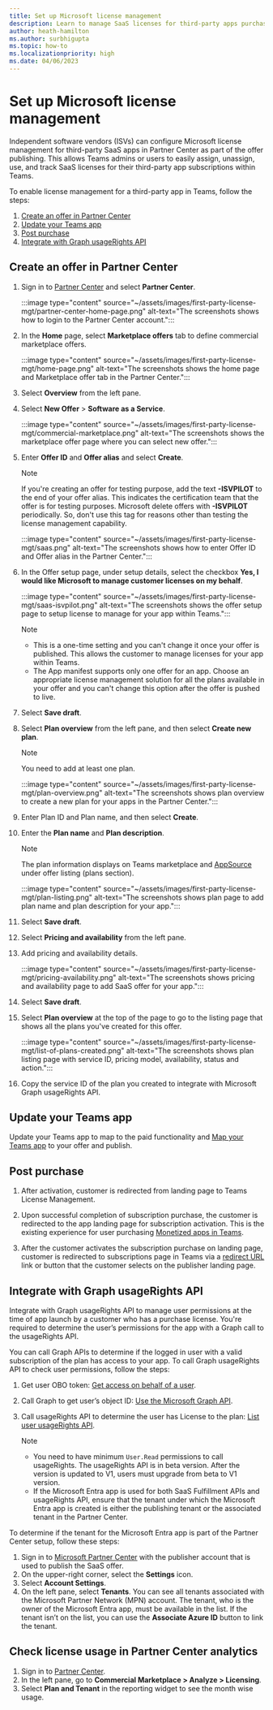 ```yaml
---
title: Set up Microsoft license management
description: Learn to manage SaaS licenses for third-party apps purchased from Teams Store such as create an offer, post purchase, and integrate with Graph usageRights API.
author: heath-hamilton
ms.author: surbhigupta
ms.topic: how-to
ms.localizationpriority: high
ms.date: 04/06/2023
---
```


# Set up Microsoft license management

Independent software vendors (ISVs) can configure Microsoft license management for third-party SaaS apps in Partner Center as part of the offer publishing. This allows Teams admins or users to easily assign, unassign, use, and track SaaS licenses for their third-party app subscriptions within Teams.

To enable license management for a third-party app in Teams, follow the steps:

1. [Create an offer in Partner Center](#create-an-offer-in-partner-center)
1. [Update your Teams app](#update-your-teams-app)
1. [Post purchase](#post-purchase)
1. [Integrate with Graph usageRights API](#integrate-with-graph-usagerights-api)

## Create an offer in Partner Center

1. Sign in to [Partner Center](https://partner.microsoft.com/) and select **Partner Center**.

   :::image type="content" source="~/assets/images/first-party-license-mgt/partner-center-home-page.png" alt-text="The screenshots shows how to login to the Partner Center account.":::

1. In the **Home** page, select **Marketplace offers** tab to define commercial marketplace offers.

   :::image type="content" source="~/assets/images/first-party-license-mgt/home-page.png" alt-text="The screenshots shows the home page and Marketplace offer tab in the Partner Center.":::

1. Select **Overview** from the left pane.

1. Select **New Offer** > **Software as a Service**.

   :::image type="content" source="~/assets/images/first-party-license-mgt/commercial-marketplace.png" alt-text="The screenshots shows the marketplace offer page where you can select new offer.":::

1. Enter **Offer ID** and **Offer alias** and select **Create**.

   > [!NOTE]
   > If you're creating an offer for testing purpose, add the text **-ISVPILOT** to the end of your offer alias. This indicates the certification team that the offer is for testing purposes. Microsoft delete offers with **-ISVPILOT** periodically. So, don't use this tag for reasons other than testing the license management capability.

   :::image type="content" source="~/assets/images/first-party-license-mgt/saas.png" alt-text="The screenshots shows how to enter Offer ID and Offer alias in the Partner Center.":::

1. In the Offer setup page, under setup details, select the checkbox **Yes, I would like Microsoft to manage customer licenses on my behalf**.

   :::image type="content" source="~/assets/images/first-party-license-mgt/saas-isvpilot.png" alt-text="The screenshots shows the offer setup page to setup license to manage for your app within Teams.":::

   > [!NOTE]
   >
   > * This is a one-time setting and you can't change it once your offer is published. This allows the customer to manage licenses for your app within Teams.
   > * The App manifest supports only one offer for an app. Choose an appropriate license management solution for all the plans available in your offer and you can't change this option after the offer is pushed to live.

1. Select **Save draft**.

1. Select **Plan overview** from the left pane, and then select **Create new plan**.

   > [!NOTE]
   > You need to add at least one plan.

   :::image type="content" source="~/assets/images/first-party-license-mgt/plan-overview.png" alt-text="The screenshots shows plan overview to create a new plan for your apps in the Partner Center.":::

1. Enter Plan ID and Plan name, and then select **Create**.

1. Enter the **Plan name** and **Plan description**.

   > [!NOTE]
   > The plan information displays on Teams marketplace and [AppSource](https://appsource.microsoft.com/) under offer listing (plans section).

   :::image type="content" source="~/assets/images/first-party-license-mgt/plan-listing.png" alt-text="The screenshots shows plan page to add plan name and plan description for your app.":::

1. Select **Save draft**.

1. Select **Pricing and availability** from the left pane.

1. Add pricing and availability details.

   :::image type="content" source="~/assets/images/first-party-license-mgt/pricing-availability.png" alt-text="The screenshots shows pricing and availability page to add SaaS offer for your app.":::

1. Select **Save draft**.

1. Select **Plan overview** at the top of the page to go to the listing page that shows all the plans you've created for this offer.

   :::image type="content" source="~/assets/images/first-party-license-mgt/list-of-plans-created.png" alt-text="The screenshots shows plan listing page with service ID, pricing model, availability, status and action.":::

1. Copy the service ID of the plan you created to integrate with Microsoft Graph usageRights API.

## Update your Teams app

Update your Teams app to map to the paid functionality and [Map your Teams app](https://aka.ms/TMTG) to your offer and publish.

## Post purchase

1. After activation, customer is redirected from landing page to Teams License Management.

1. Upon successful completion of subscription purchase, the customer is redirected to the app landing page for subscription activation. This is the existing experience for user purchasing [Monetized apps in Teams](https://aka.ms/TMTG).

1. After the customer activates the subscription purchase on landing page, customer is redirected to subscriptions page in Teams via a [redirect URL](https://teams.microsoft.com/_#/subscriptionManagement) link or button that the customer selects on the publisher landing page.

## Integrate with Graph usageRights API

Integrate with Graph usageRights API to manage user permissions at the time of app launch by a customer who has a purchase license. You're required to determine the user’s permissions for the app with a Graph call to the usageRights API.

You can call Graph APIs to determine if the logged in user with a valid subscription of the plan has access to your app. To call Graph usageRights API to check user permissions, follow the steps:

1. Get user OBO token: [Get access on behalf of a user](/graph/auth-v2-user).

1. Call Graph to get user’s object ID: [Use the Microsoft Graph API](/graph/use-the-api).

1. Call usageRights API to determine the user has License to the plan: [List user usageRights API](/graph/api/user-list-usagerights?view=graph-rest-beta&tabs=http&preserve-view=true).

   > [!NOTE]
   >
   > * You need to have minimum `User.Read` permissions to call usageRights.
   > The usageRights API is in beta version. After the version is updated to V1, users must upgrade from beta to V1 version.
   > * If the Microsoft Entra app is used for both SaaS Fulfillment APIs and usageRights API, ensure that the tenant under which the Microsoft Entra app is created is either the publishing tenant or the associated tenant in the Partner Center.

To determine if the tenant for the Microsoft Entra app is part of the Partner Center setup, follow these steps:

1. Sign in  to [Microsoft Partner Center](https://partner.microsoft.com/) with the publisher account that is used to publish the SaaS offer.
1. On the upper-right corner, select the **Settings** icon.
1. Select **Account Settings**.
1. On the left pane, select **Tenants**.
   You can see all tenants associated with the Microsoft Partner Network (MPN) account. The tenant, who is the owner of the Microsoft Entra app, must be available in the list. If the tenant isn’t on the list, you can use the **Associate Azure ID** button to link the tenant.

## Check license usage in Partner Center analytics

1. Sign in to [Partner Center](https://partner.microsoft.com/).
1. In the left pane, go to **Commercial Marketplace > Analyze > Licensing**.
1. Select **Plan and Tenant** in the reporting widget to see the month wise usage.

